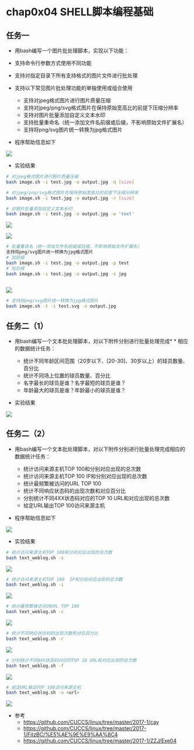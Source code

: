 # chap0x04  SHELL脚本编程基础
## 任务一
* 用bash编写一个图片批处理脚本，实现以下功能：
* 支持命令行参数方式使用不同功能
* 支持对指定目录下所有支持格式的图片文件进行批处理
* 支持以下常见图片批处理功能的单独使用或组合使用
  * 支持对jpeg格式图片进行图片质量压缩
  * 支持对jpeg/png/svg格式图片在保持原始宽高比的前提下压缩分辨率
  * 支持对图片批量添加自定义文本水印
  * 支持批量重命名（统一添加文件名前缀或后缀，不影响原始文件扩展名）
  * 支持将png/svg图片统一转换为jpg格式图片

* 程序帮助信息如下

![](image.png)

* 实验结果
```bash
# 对jpeg格式图片进行图片质量压缩
bash image.sh -i test.jpg -o output.jpg -q [size]

# 对jpeg/png/svg格式图片在保持原始宽高比的前提下压缩分辨率
bash image.sh -i test.jpg -o output.jpg -r [size]

# 对图片批量添加自定义文本水印
bash image.sh -i test.jpg -o output.jpg -w 'text'
```
![](watermark.png)

![](wtest.png)

```bash
# 批量重命名（统一添加文件名前缀或后缀，不影响原始文件扩展名）
支持将png/svg图片统一转换为jpg格式图片
# 加前缀
bash image.sh -i test.jpg -o output.jpg -p test
# 加后缀
bash image.sh -i test.jpg -o output.jpg -s jpg
  
```
![](prefix.png)

```bash
# 支持将png/svg图片统一转换为jpg格式图片
bash image.sh -t -i test.svg -o output.jpg
```

## 任务二（1）
* 用bash编写一个文本批处理脚本，对以下附件分别进行批量处理完成* * 相应的数据统计任务：
  * 统计不同年龄区间范围（20岁以下、[20-30]、30岁以上）的球员数量、百分比
  * 统计不同场上位置的球员数量、百分比
  * 名字最长的球员是谁？名字最短的球员是谁？
  * 年龄最大的球员是谁？年龄最小的球员是谁？
 
* 实验结果

![](worldcup.png)

## 任务二（2）
* 用bash编写一个文本批处理脚本，对以下附件分别进行批量处理完成相应的数据统计任务：
  * 统计访问来源主机TOP 100和分别对应出现的总次数
  * 统计访问来源主机TOP 100 IP和分别对应出现的总次数
  * 统计最频繁被访问的URL TOP 100
  * 统计不同响应状态码的出现次数和对应百分比
  * 分别统计不同4XX状态码对应的TOP 10 URL和对应出现的总次数
  * 给定URL输出TOP 100访问来源主机

* 程序帮助信息如下

![](weblog-h.png)

* 实验结果
```bash
# 统计访问来源主机TOP 100和分别对应出现的总次数
bash text_weblog.sh -s
```
![](weblog-s.png)   

```bash
# 统计访问来源主机TOP 100  IP和分别对应出现的总次数
bash text_weblog.sh -i
```
![](weblog-i.png)   

```bash
# 统计最频繁被访问的URL TOP 100
bash text_weblog.sh -c
```
![](weblog-c.png)   

```bash
# 统计不同响应状态码的出现次数和对应百分比
bash text_weblog.sh -r
```
![](weblog-r.png)   

```bash
# 分别统计不同4XX状态码对应的TOP 10 URL和对应出现的总次数
bash text_weblog.sh -f
```
![](weblog-f.png)   

```bash
# 给定URL输出TOP 100访问来源主机
bash text_weblog.sh -u <url>
```
![](weblog-u.png)   

* 参考
  * https://github.com/CUCCS/linux/tree/master/2017-1/cay 
  * https://github.com/CUCCS/linux/tree/master/2017-1/FitzBC/%E5%AE%9E%E9%AA%8C4
  * https://github.com/CUCCS/linux/tree/master/2017-1/ZZJ/Exe04